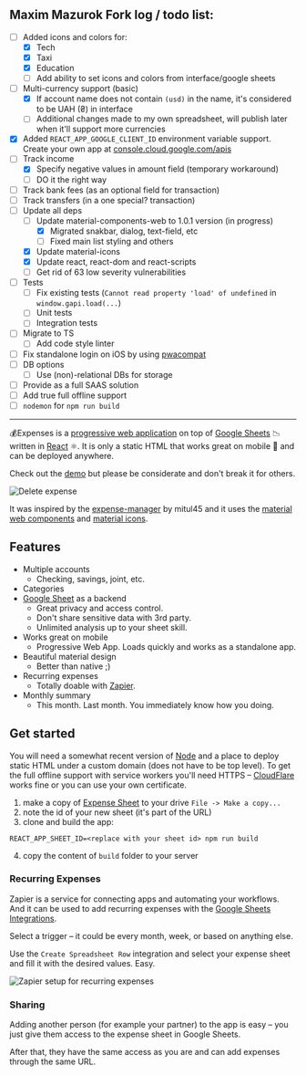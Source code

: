 ## Maxim Mazurok Fork log / todo list:
- [ ] Added icons and colors for:
  - [x] Tech
  - [x] Taxi
  - [x] Education
  - [ ] Add ability to set icons and colors from interface/google sheets
- [ ] Multi-currency support (basic)
  - [x] If account name does not contain `(usd)` in the name, it's considered 
  to be UAH (₴) in interface
  - [ ] Additional changes made to my own spreadsheet, will publish later when 
  it'll support more currencies
- [x] Added `REACT_APP_GOOGLE_CLIENT_ID` environment variable support. Create 
your own app at [console.cloud.google.com/apis](https://console.cloud.google.com/apis)
- [ ] Track income
  - [x] Specify negative values in amount field (temporary workaround)
  - [ ] DO it the right way
- [ ] Track bank fees (as an optional field for transaction)
- [ ] Track transfers (in a one special? transaction)
- [ ] Update all deps
  - [ ] Update material-components-web to 1.0.1 version (in progress)
    - [x] Migrated snakbar, dialog, text-field, etc
    - [ ] Fixed main list styling and others
  - [x] Update material-icons
  - [x] Update react, react-dom and react-scripts
  - [ ] Get rid of 63 low severity vulnerabilities
- [ ] Tests
  - [ ] Fix existing tests (`Cannot read property 'load' of undefined` in 
  `window.gapi.load(...`) 
  - [ ] Unit tests
  - [ ] Integration tests
- [ ] Migrate to TS
  - [ ] Add code style linter
- [ ] Fix standalone login on iOS by using 
[pwacompat](https://github.com/GoogleChromeLabs/pwacompat)
- [ ] DB options
  - [ ] Use (non)-relational DBs for storage
- [ ] Provide as a full SAAS solution
- [ ] Add true full offline support
- [ ] `nodemon` for `npm run build`

---

💰Expenses is a 
[progressive web application](https://developers.google.com/web/progressive-web-apps/) 
on top of [Google Sheets](https://developers.google.com/sheets/) 📉 written in 
[React](https://facebook.github.io/react/) ⚛️. It is only a static HTML that 
works great on mobile 📱 and can be deployed anywhere.

Check out the [demo](https://demo-expenses.chodounsky.net) but please be 
considerate and don't break it for others.

![Delete expense](doc/delete-expense.gif)

It was inspired by the 
[expense-manager](https://github.com/mitul45/expense-manager) by mitul45 and it 
uses the [material web components](https://material.io/components/) and 
[material icons](https://material.io/icons/).

## Features

* Multiple accounts
  * Checking, savings, joint, etc.
* Categories
* [Google Sheet](https://docs.google.com/spreadsheets/d/1Lz1_gHIgCKPKhJpFerq9PoNy-TIst7eLZ5plQi5Prv0/edit?usp=sharing) 
as a backend
  * Great privacy and access control.
  * Don't share sensitive data with 3rd party.
  * Unlimited analysis up to your sheet skill.
* Works great on mobile
  * Progressive Web App. Loads quickly and works as a standalone app.
* Beautiful material design
  * Better than native ;)
* Recurring expenses
  * Totally doable with [Zapier](http://zapier.com/).
* Monthly summary
  * This month. Last month. You immediately know how you doing.

## Get started

You will need a somewhat recent version of [Node](https://nodejs.org/en/) and a 
place to deploy static HTML under a custom domain (does not have to be top 
level). To get the full offline support with service workers you'll need 
HTTPS – [CloudFlare](https://cloudflare.com) works fine or you can use your 
own certificate.

1) make a copy of [Expense Sheet](https://docs.google.com/spreadsheets/d/1Lz1_gHIgCKPKhJpFerq9PoNy-TIst7eLZ5plQi5Prv0/edit?usp=sharing) 
to your drive `File -> Make a copy...`
2) note the id of your new sheet (it's part of the URL)
3) clone and build the app:


```
REACT_APP_SHEET_ID=<replace with your sheet id> npm run build
```

4) copy the content of `build` folder to your server

### Recurring Expenses

Zapier is a service for connecting apps and automating your workflows. And it 
can be used to add recurring expenses with the 
[Google Sheets Integrations](https://zapier.com/zapbook/google-sheets/).

Select a trigger – it could be every month, week, or based on anything else.

Use the `Create Spreadsheet Row` integration and select your expense sheet and 
fill it with the desired values. Easy.

![Zapier setup for recurring expenses](doc/zapier.png)

### Sharing

Adding another person (for example your partner) to the app is easy – you just 
give them access to the expense sheet in Google Sheets.

After that, they have the same access as you are and can add expenses through 
the same URL.
